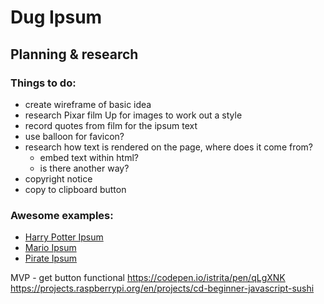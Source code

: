 # Dug Ipsum

## Planning & research

### Things to do:

- create wireframe of basic idea
- research Pixar film Up for images to work out a style
- record quotes from film for the ipsum text
- use balloon for favicon?
- research how text is rendered on the page, where does it come from?
  - embed text within html?
  - is there another way?
- copyright notice
- copy to clipboard button

### Awesome examples:

- [Harry Potter Ipsum](http://www.christinachern.com/hpipsum/)
- [Mario Ipsum](https://mipsum.nl/)
- [Pirate Ipsum](https://pirateipsum.me/)

MVP - get button functional
https://codepen.io/istrita/pen/qLgXNK
https://projects.raspberrypi.org/en/projects/cd-beginner-javascript-sushi
